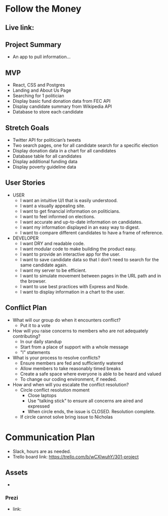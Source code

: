 # Follow the Money

## Live link: 

## Project Summary
* An app to pull information…

## MVP
* React, CSS and Postgres
* Landing and About Us Page
* Searching for 1 politician 
* Display basic fund donation data from FEC API
* Display candidate summary from Wikipedia API
* Database to store each candidate


## Stretch Goals
* Twitter API for politician’s tweets
* Two search pages, one for all candidate search for a specific election
* Display donation data in a chart for all candidates
* Database table for all candidates
* Display additional funding data
* Display poverty guideline data

## User Stories
* USER
  * I want an intuitive U/I that is easily understood.
  * I want a visually appealing site.
  * I want to get financial information on politicians.
  * I want to feel informed on elections.
  * I want accurate and up-to-date information on candidates.
  * I want my information displayed in an easy way to digest.
  * I want to compare different candidates to have a frame of reference.
* DEVELOPER
  * I want DRY and readable code.
  * I want modular code to make building the product easy.
  * I want to provide an interactive app for the user.
  * I want to save candidate data so that I don’t need to search for the same candidate again.
  * I want my server to be efficient.
  * I want to simulate movement between pages in the URL path and in the browser.
  * I want to use best practices with Express and Node.
  * I want to display information in a chart to the user.


## Conflict Plan
* What will our group do when it encounters conflict?
  * Put it to a vote
* How will you raise concerns to members who are not adequately contributing?
  * In our daily standup
  * Start from a place of support with a whole message
  * "I" statements
* What is your process to resolve conflicts?
  * Ensure members are fed and sufficiently watered
  * Allow members to take reasonably timed breaks
  * Create a safe space where everyone is able to be heard and valued
  * To change our coding environment, if needed.
* How and when will you escalate the conflict resolution?
  * Circle conflict resolution moment
    * Close laptops
    * Use "talking stick" to ensure all concerns are aired and expressed
    * When circle ends, the issue is CLOSED. Resolution complete.
  * If circle cannot solve bring issue to Nicholas

# Communication Plan
* Slack, hours are as needed.  
* Trello board link: https://trello.com/b/wCXIwuhY/301-project

## Assets
* 
  
### Prezi 
* link: 
